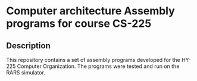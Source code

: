 # Computer architecture Assembly programs for course CS-225

## Description
This repository contains a set of assembly programs developed for the HY-225 Computer Organization. The programs were tested and run on the RARS simulator.

